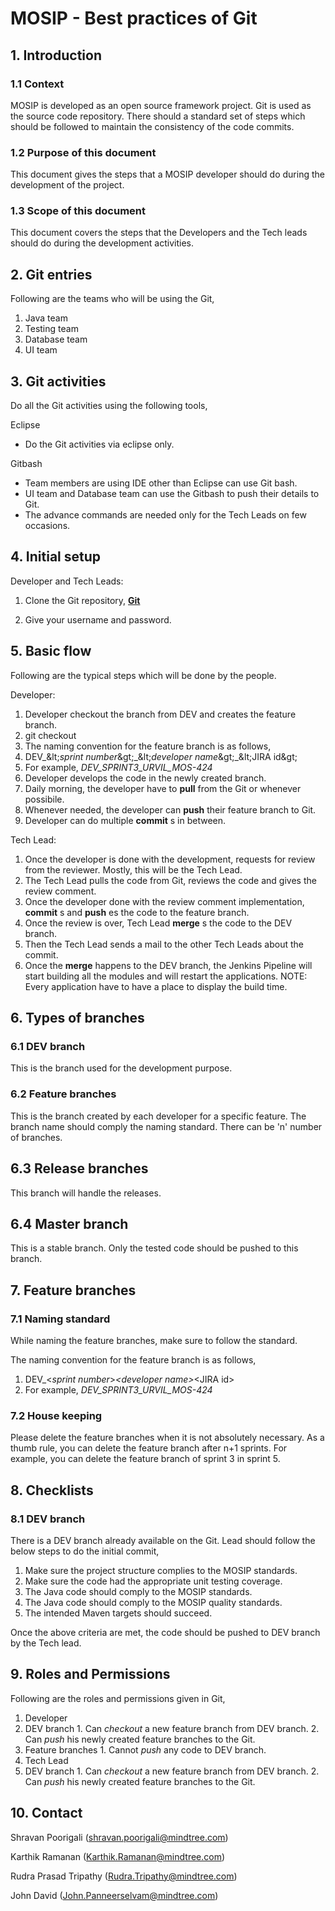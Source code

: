 # MOSIP - Best practices of Git 

## 1. Introduction
  ### 1.1 Context

MOSIP is developed as an open source framework project. Git is used as the source code repository. There should a standard set of steps which should be followed to maintain the consistency of the code commits.

 ### 1.2 Purpose of this document

This document gives the steps that a MOSIP developer should do during the development of the project.

  ### 1.3 Scope of this document

This document covers the steps that the Developers and the Tech leads should do during the development activities.

## 2. Git entries

Following are the teams who will be using the Git,

1. Java team
2. Testing team
3. Database team
4. UI team

## 3. Git activities

Do all the Git activities using the following tools,

Eclipse

- Do the Git activities via eclipse only.

Gitbash

- Team members are using IDE other than Eclipse can use Git bash.
- UI team and Database team can use the Gitbash to push their details to Git.
- The advance commands are needed only for the Tech Leads on few occasions.

## 4. Initial setup

Developer and Tech Leads:

1. Clone the Git repository, [**Git**](/mosip/mosip.git)

2. Give your username and password.

## 5. Basic flow

Following are the typical steps which will be done by the people.

Developer:

1. Developer checkout the branch from DEV and creates the feature branch.
  1. git checkout
2. The naming convention for the feature branch is as follows,
  1. DEV\_\&lt;_sprint number_\&gt;\_\&lt;_developer name_\&gt;\_\&lt;JIRA id\&gt;
  2. For example, _DEV\_SPRINT3\_URVIL\_MOS-424_
3. Developer develops the code in the newly created branch.
4. Daily morning, the developer have to **pull** from the Git or whenever possibile.
5. Whenever needed, the developer can **push** their feature branch to Git.
6. Developer can do multiple **commit** s in between.

Tech Lead:

1. Once the developer is done with the development, requests for review from the reviewer. Mostly, this will be the Tech Lead.
2. The Tech Lead pulls the code from Git, reviews the code and gives the review comment.
3. Once the developer done with the review comment implementation, **commit** s and **push** es the code to the feature branch.
4. Once the review is over, Tech Lead **merge** s the code to the DEV branch.
5. Then the Tech Lead sends a mail to the other Tech Leads about the commit.
6. Once the **merge** happens to the DEV branch, the Jenkins Pipeline will start building all the modules and will restart the applications. NOTE: Every application have to have a place to display the build time.

## 6. Types of branches
### 6.1 DEV branch

This is the branch used for the development purpose.

### 6.2 Feature branches

This is the branch created by each developer for a specific feature. The branch name should comply the naming standard. There can be &#39;n&#39; number of branches.

## 6.3 Release branches

This branch will handle the releases.

## 6.4 Master branch

This is a stable branch. Only the tested code should be pushed to this branch.

## 7. Feature branches
  ### 7.1 Naming standard

While naming the feature branches, make sure to follow the standard.

The naming convention for the feature branch is as follows, 
  1. DEV\_&lt;_sprint number_&gt;_&lt;_developer name_&gt;_&lt;JIRA id&gt;
  2. For example, _DEV\_SPRINT3\_URVIL\_MOS-424_

### 7.2 House keeping

Please delete the feature branches when it is not absolutely necessary. As a thumb rule, you can delete the feature branch after n+1 sprints. For example, you can delete the feature branch of sprint 3 in sprint 5.

## 8. Checklists

### 8.1 DEV branch

There is a DEV branch already available on the Git. Lead should follow the below steps to do the initial commit,

1. Make sure the project structure complies to the MOSIP standards.
2. Make sure the code had the appropriate unit testing coverage.
3. The Java code should comply to the MOSIP standards.
4. The Java code should comply to the MOSIP quality standards.
5. The intended Maven targets should succeed.

Once the above criteria are met, the code should be pushed to DEV branch by the Tech lead.

## 9. Roles and Permissions

Following are the roles and permissions given in Git,

1. Developer
  1. DEV branch
    1. Can _checkout_ a new feature branch from DEV branch.
    2. Can _push_ his newly created feature branches to the Git.
  2. Feature branches
    1. Cannot _push_ any code to DEV branch.
2. Tech Lead
  1. DEV branch
    1. Can _checkout_ a new feature branch from DEV branch.
    2. Can _push_ his newly created feature branches to the Git.


## 10. Contact

Shravan Poorigali ([shravan.poorigali@mindtree.com](mailto:shravan.poorigali@mindtree.com))

Karthik Ramanan (Karthik.Ramanan@mindtree.com)

Rudra Prasad Tripathy (Rudra.Tripathy@mindtree.com)

John David (John.Panneerselvam@mindtree.com)